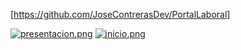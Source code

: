 [https://github.com/JoseContrerasDev/PortalLaboral]

[![presentacion.png](https://i.postimg.cc/Yq20rHJk/presentacion.png)](https://postimg.cc/vDjbhpYS)
[![inicio.png](https://i.postimg.cc/tCNQ7GtR/inicio.png)](https://postimg.cc/4myFFMSj)
